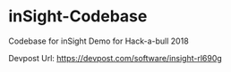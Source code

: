 # inSight-Codebase
Codebase for inSight Demo for Hack-a-bull 2018

Devpost Url: https://devpost.com/software/insight-rl690g
